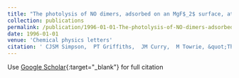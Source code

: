 ```yaml
---
title: "The photolysis of NO dimers, adsorbed on an MgF$_2$ surface, at 248 nm"
collection: publications
permalink: /publication/1996-01-01-The-photolysis-of-NO-dimers-adsorbed-on-an-MgF_2-surface-at-248-nm
date: 1996-01-01
venue: 'Chemical physics letters'
citation: ' CJSM Simpson,  PT Griffiths,  JM Curry,  M Towrie, &quot;The photolysis of NO dimers, adsorbed on an MgF$_2$ surface, at 248 nm.&quot; Chemical physics letters, 1996.'
---
```

Use [Google Scholar](https://scholar.google.com/scholar?q=The+photolysis+of+NO+dimers,+adsorbed+on+an+MgF$_2$+surface,+at+248+nm){:target="_blank"} for full citation